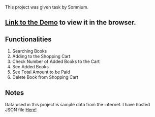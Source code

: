 This project was given task by Somnium.
## [Link to the Demo](https://somnium-nurdared.netlify.com/) to view it in the browser.

## Functionalities
1.  Searching Books
2.  Adding to the Shopping Cart
3.  Check Number of Added Books to the Cart
3.  See Added Books
4.  See Total Amount to be Paid
5.  Delete Book from Shopping Cart

## Notes
Data used in this project is sample data from the internet. I have hosted JSON file [Here!](https://api.myjson.com/bins/95s16)
